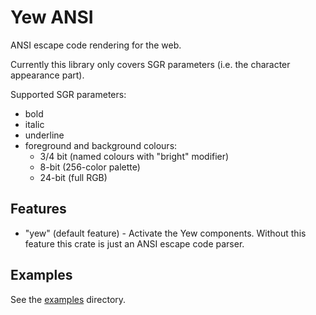 # Yew ANSI

ANSI escape code rendering for the web.

Currently this library only covers SGR parameters (i.e. the character appearance part).

Supported SGR parameters:

- bold
- italic
- underline
- foreground and background colours:
  - 3/4 bit (named colours with "bright" modifier)
  - 8-bit (256-color palette)
  - 24-bit (full RGB)

## Features

- "yew" (default feature) - Activate the Yew components. Without this feature this crate is just an ANSI escape code parser.

## Examples

See the [examples](examples) directory.
